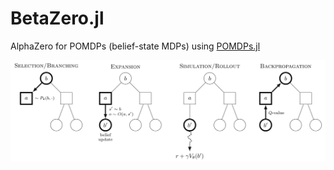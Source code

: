 # BetaZero.jl
AlphaZero for POMDPs (belief-state MDPs) using [POMDPs.jl](https://github.com/JuliaPOMDP/POMDPs.jl)

<!-- TODO: Replace these after review -->
<!-- ![light mode](/media/betazero.svg#gh-light-mode-only) -->
<!-- ![dark mode](/media/betazero-dark.svg#gh-dark-mode-only) -->

<img src="./media/betazero.svg">

